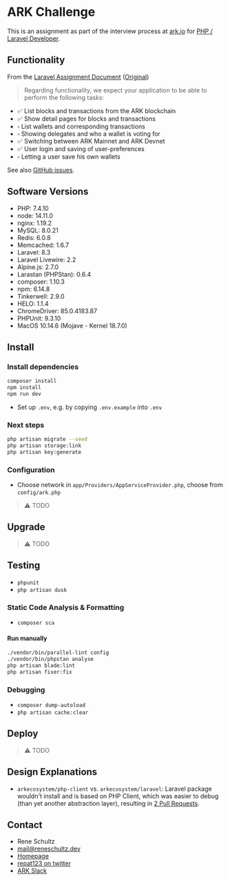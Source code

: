 # ARK Challenge

This is an assignment as part of the interview process at [ark.io](https://ark.io) for [PHP / Laravel Developer](https://ark.io/careers).

## Functionality

From the [Laravel Assignment Document](https://github.com/repat/ark-challenge/blob/master/ASSIGNMENT.md) ([Original](https://www.notion.so/Laravel-Assignment-cfeb8f0570044018815806466f1fbc71))

> Regarding functionality, we expect your application to be able to perform the following tasks:

* ✅ List blocks and transactions from the ARK blockchain
* ✅ Show detail pages for blocks and transactions
* ▫️ List wallets and corresponding transactions
* ▫️ Showing delegates and who a wallet is voting for
* ✅ Switching between ARK Mainnet and ARK Devnet
* ✅ User login and saving of user-preferences
* ▫️ Letting a user save his own wallets

See also [GitHub issues](https://github.com/repat/ark-challenge/issues/).

## Software Versions

* PHP: 7.4.10
* node: 14.11.0
* nginx: 1.19.2
* MySQL: 8.0.21
* Redis: 6.0.8
* Memcached: 1.6.7
* Laravel: 8.3
* Laravel Livewire: 2.2
* Alpine.js: 2.7.0
* Larastan (PHPStan): 0.6.4
* composer: 1.10.3
* npm: 6.14.8
* Tinkerwell: 2.9.0
* HELO: 1.1.4
* ChromeDriver: 85.0.4183.87
* PHPUnit: 9.3.10
* MacOS 10.14.6 (Mojave - Kernel 18.7.0)

## Install

### Install dependencies

```sh
composer install
npm install
npm run dev
```

* Set up `.env`, e.g. by copying `.env.example` into `.env`

### Next steps

```sh
php artisan migrate --seed
php artisan storage:link
php artisan key:generate
```

### Configuration

* Choose network in `app/Providers/AppServiceProvider.php`, choose from `config/ark.php`

> ⚠️ TODO

## Upgrade

> ⚠️ TODO

## Testing

* `phpunit`
* `php artisan dusk`

### Static Code Analysis & Formatting

* `composer sca`

#### Run manually

```sh
./vendor/bin/parallel-lint config
./vendor/bin/phpstan analyse
php artisan blade:lint
php artisan fixer:fix
```

### Debugging

* `composer dump-autoload`
* `php artisan cache:clear`

## Deploy

> ⚠️ TODO

## Design Explanations

* `arkecosystem/php-client` vs. `arkecosystem/laravel`: Laravel package wouldn't install and is based on PHP Client, which was easier to debug (than yet another abstraction layer), resulting in [2 Pull Requests](https://github.com/repat/php-client).

## Contact

* Rene Schultz
* mail@reneschultz.dev
* [Homepage](https://reneschultz.dev)
* [repat123 on twitter](https://twitter.com/repat123)
* [ARK Slack](https://cryptoarkproject.slack.com/archives/D01A95NM0KZ)